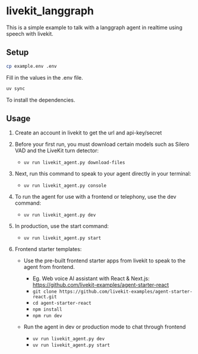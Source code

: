 # livekit_langgraph

This is a simple example to talk with a langgraph agent in realtime using speech with livekit.

## Setup

```bash
cp example.env .env
```

Fill in the values in the .env file.

```bash
uv sync
```
To install the dependencies.

## Usage

1. Create an account in livekit to get the url and api-key/secret
2. Before your first run, you must download certain models such as Silero VAD and the LiveKit turn detector:
	- `uv run livekit_agent.py download-files`

3. Next, run this command to speak to your agent directly in your terminal:
	- `uv run livekit_agent.py console`

4. To run the agent for use with a frontend or telephony, use the dev command:
	- `uv run livekit_agent.py dev`

5. In production, use the start command:
	- `uv run livekit_agent.py start`
	
6. Frontend starter templates:
	- Use the pre-built frontend starter apps from livekit to speak to the agent from frontend.
		- Eg. Web voice AI assistant with React & Next.js: https://github.com/livekit-examples/agent-starter-react
		- `git clone https://github.com/livekit-examples/agent-starter-react.git`
		- `cd agent-starter-react`
		- `npm install`
		- `npm run dev`
		
	- Run the agent in dev or production mode to chat through frontend
		- `uv run livekit_agent.py dev`
		- `uv run livekit_agent.py start`

